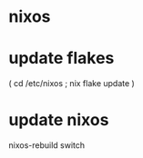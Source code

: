 # nixos


# update flakes
( cd /etc/nixos ; nix flake update )

# update nixos
nixos-rebuild switch
